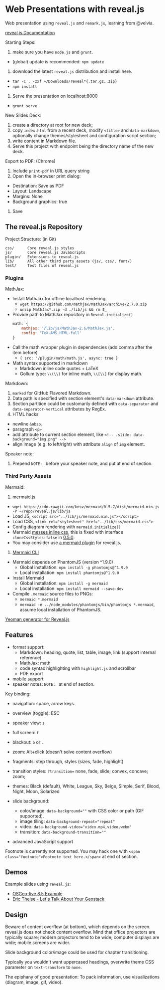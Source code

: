 # Web Presentations with reveal.js

Web presentation using `reveal.js` and `remark.js`, learning from @velvia.

[reveal.js Documentation](https://github.com/hakimel/reveal.js)

Starting Steps:

1. make sure you have `node.js` and `grunt`.
  - (global) update is recommended: `npm update`
1. download the latest `reveal.js` distribution and install here.
  - `tar -C . -zxf ~/Downloads/reveal*{.tar.gz,.zip}`
  - `npm install`
1. Serve the presentation on localhost:8000
  - `grunt serve`

New Slides Deck:

1. create a directory at root for new deck;
1. copy `index.html` from a recent deck, modify `<title>` and `data-markdown`, optionally change themes/stylesheet and configuration script section;
1. write content in Markdown file.
1. Serve this project with endpoint being the directory name of the new deck.

Export to PDF: (Chrome)

1. Include `print-pdf` in URL query string
1. Open the in-browser print dialog:
  - Destination: Save as PDF
  - Layout: Landscape
  - Margins: None
  - Background graphics: true
1. Save

## The reveal.js Repository

Project Structure: (in Git)

    css/      Core reveal.js styles
    js/       Core reveal.js JavaScripts
    plugin/   Extensions to reveal.js
    lib/      All other third party assets (js/, css/, font/)
    test/     Test files of reveal.js

### Plugins

MathJax:

- Install MathJax for offline localhost rendering.
  - `wget https://github.com/mathjax/MathJax/archive/2.7.0.zip`
  - `unzip MathJax*.zip -d ./lib/js && rm $_`
- Provide path to MathJax repository in `Reveal.initialize()`
  ```js
  math: {
      mathjax: '/lib/js/MathJax-2.6/MathJax.js',
      config: 'TeX-AMS_HTML-full'
  }
  ```
- Call the math wrapper plugin in dependencies (add comma after the item before)
  - `{ src: '/plugin/math/math.js', async: true }`
- Math syntax supported in markdown
  - Markdown inline code quotes + LaTeX
  - Gollum type: `\\(\\)` for inline math, `\\[\\]` for display math.

Markdown:

1. `marked` for GitHub Flavored Markdown.
1. Data path is specified with section element's `data-markdown` attribute.
1. Section partition could be customarily defined with `data-separator` and `data-separator-vertical` attributes by RegEx.
1. HTML hacks
  - newline `&nbsp;`
  - paragraph `<p>`
  - add attribute to current section element, like
  `<!-- .slide: data-background="img.png" -->`
  - align image (e.g. to left/right) with attribute `align` of `img` element.

Speaker note:

1. Prepend `NOTE: ` before your speaker note, and put at end of section.

### Third Party Assets

Mermaid:

1. mermaid.js
  - `wget https://cdn.rawgit.com/knsv/mermaid/0.5.7/dist/mermaid.min.js -P ~/repo/reveal.js/lib/js`
  - Load JS, `<script src="../lib/js/mermaid.min.js"></script>`
  - Load CSS, `<link rel="stylesheet" href="../lib/css/mermaid.css">`
  - Config diagram rendering with `mermaid.initialize()`
  - Mermaid [messes inline css](knsv/mermaid#157), this is fixed with interface `cloneCssStyles:false` in [0.5.0](157#issuecomment-109765512).
  - You may consider use [a mermaid plugin](https://github.com/ludwick/reveal.js-mermaid-plugin) for reveal.js.
1. [Mermaid CLI](http://knsv.github.io/mermaid/mermaidCLI.html)
  - Mermaid depends on PhantomJS (version ^1.9.0)
    - Global installation: `npm install -g phantomjs@^1.9.0`
    - Local installation: `npm install phantomjs@^1.9.0`
  - Install Mermaid
    - Global installation: `npm install -g mermaid`
    - Local installation: `npm install mermaid --save-dev`
  - Compile `.mermaid` source files to PNGs:
    - `mermaid *.mermaid`
    - `mermaid -e ../node_modules/phantomjs/bin/phantomjs *.mermaid`, assume local installation of PhantomJS.

[Yeoman generator for Reveal.js](https://github.com/slara/generator-reveal)


## Features

- format support:
  - Markdown: heading, quote, list, table, image, link (support internal reference)
  - MathJax: math
  - code syntax highlighting with `highlight.js` and scrollbar
  - PDF export
- mobile support
- speaker notes: `NOTE: ` at end of section.

Key binding:
- navigation: space, arrow keys.
- overview (toggle): ESC
- speaker view: `s`
- full screen: `f`
- blackout: `b` or `.`
- zoom: Alt+click (doesn't solve content overflow)

- fragments: step through, styles (sizes, fade, highlight)
- transition styles: `?transition=` none, fade, slide; convex, concave; zoom;
- themes: Black (default), White, League, Sky, Beige, Simple, Serif, Blood, Night, Moon, Solarized
- slide background:
  - color/image: `data-background=""` with CSS color or path (GIF supported).
  - image tiling: `data-background-repeat="repeat"`
  - video: `data-background-video="video.mp4,video.webm"`
  - transition: `data-background-transition=""`
- advanced JavaScript support

Footnote is currently not supported.
You may hack one with `<span class="footnote">Footnote text here.</span>` at end of section.


## Demos

Example slides using `reveal.js`:

- [OSGeo-live 8.5 Example](http://live.osgeo.org/en/presentation/index.html#/)
- [Eric Theise - Let's Talk About Your Geostack](http://erictheise.github.io/geostack-deck/)


## Design

Beware of content overflow (at bottom), which depends on the screen.
reveal.js does not check content overflow.
Mind that office projectors are typically square;
modern projectors tend to be wide;
computer displays are wide;
mobile screens are wider.

Slide background color/image could be used for chapter transitioning.

Typically you wouldn't want uppercased headings, overwrite theme CSS parameter on `text-transform` to `none`.

The epiphany of good presentation:
To pack information, use visualizations (diagram, image, gif, video).
